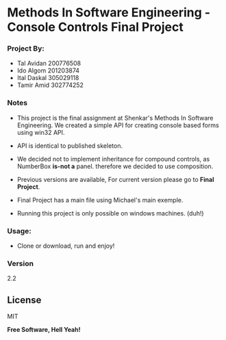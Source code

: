 # Methods In Software Engineering - Console Controls Final Project

### Project By:

  - Tal Avidan 200776508
  - Ido Algom 201203874
  - Ital Daskal 305029118
  - Tamir Amid 302774252

### Notes
 - This project is the final assignment at Shenkar's Methods In Software Engineering. We created a simple API for creating  console based forms using win32 API.

 - API is identical to published skeleton.

 - We decided not to implement inheritance for compound controls, as NumberBox **is-not a** panel. therefore we decided to use composition.
 
 - Previous versions are available, For current version please go to **Final Project**.
 
 - Final Project has a main file using Michael's main exemple.
 
 - Running this project is only possible on windows machines. (duh!)
 
### Usage:
  - Clone or download, run and enjoy!


### Version
2.2


License
----

MIT


**Free Software, Hell Yeah!**

